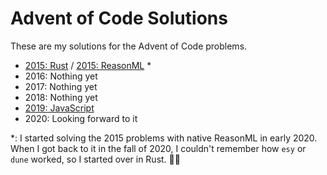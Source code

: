 # Advent of Code Solutions

These are my solutions for the Advent of Code problems.

- [2015: Rust](/2015-rs) / [2015: ReasonML](/2015-re) \*
- 2016: Nothing yet
- 2017: Nothing yet
- 2018: Nothing yet
- [2019: JavaScript](/2019)
- 2020: Looking forward to it

\*: I started solving the 2015 problems with native ReasonML in early 2020. When I got back to it in the fall of 2020, I couldn't remember how `esy` or `dune` worked, so I started over in Rust. 🤷‍♂️
